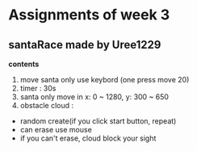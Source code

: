 Assignments of week 3 
====
santaRace made by Uree1229
----

**contents**
1. move santa only use keybord (one press move 20)
2. timer : 30s
3. santa only move in x: 0 ~ 1280, y: 300 ~ 650
4. obstacle cloud :
  + random create(if you click start button, repeat)
  + can erase use mouse
  + if you can't erase, cloud block your sight

